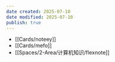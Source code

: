 ```yaml
---
date created: 2025-07-10
date modified: 2025-07-10
publish: true
---
```


- [[Cards/noteey]]
- [[Cards/mefo]]
- [[Spaces/2-Area/计算机知识/flexnote]]